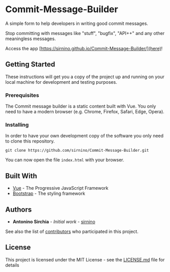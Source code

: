 # Commit-Message-Builder

A simple form to help developers in writing good commit messages.

Stop committing with messages like "stuff", "bugfix", "API++" and any other meaningless messages.

Access the app [https://sirnino.github.io/Commit-Message-Builder/](here)!

## Getting Started

These instructions will get you a copy of the project up and running on your local machine for development and testing purposes.

### Prerequisites

The Commit message builder is a static content built with Vue. You only need to have a modern browser (e.g. Chrome, Firefox, Safari, Edge, Opera).


### Installing

In order to have your own development copy of the software you only need to clone this repository.

```
git clone https://github.com/sirnino/Commit-Message-Builder.git
```

You can now open the file `index.html` with your browser.

## Built With

* [Vue](https://vuejs.org/) - The Progressive JavaScript Framework
* [Bootstrap](https://getbootstrap.com/) - The styling framework

## Authors

* **Antonino Sirchia** - *Initial work* - [sirnino](https://github.com/sirnino)

See also the list of [contributors](https://github.com/sirnino/Commit-Message-Builder/graphs/contributors) who participated in this project.

## License

This project is licensed under the MIT License - see the [LICENSE.md](LICENSE.md) file for details
